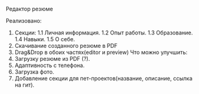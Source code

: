 Редактор резюме

Реализовано:
1. Секции:
     1.1 Личная информация.
     1.2 Опыт работы.
     1.3 Образование.
     1.4 Навыки.
     1.5 О себе.
2. Скачивание созданного резюме в PDF
3. Drag&Drop в обоих частях(editor и preview)
Что можно улучшить:
1. Загрузку резюме из PDF (?).
2. Адаптивность с телефона.
3. Загрузка фото.
4. Добавление секции для пет-проектов(название, описание, ссылка на гит).
